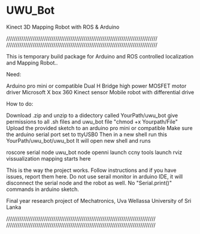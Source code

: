 UWU_Bot
=======

Kinect 3D Mapping Robot with ROS & Arduino

////////////////////////////////////////////////////////////////////////////////
////////////////////////////////////////////////////////////////////////////////

This is temporary build package for Arduino and ROS controlled localization and Mapping Robot..

Need:

  Arduino pro mini or compatible
  Dual H Bridge high power MOSFET motor driver
  Microsoft X box 360 Kinect sensor
  Mobile robot with differential drive
  

How to do:

Download .zip and unzip to a didectory called YourPath/uwu_bot
give permissions to all .sh files and uwu_bot file "chmod +x Yourpath/File"
Upload the provided sketch to an arduino pro mini or compatible
Make sure the arduino serial port set to ttyUSB0
Then in a new shell run this YourPath/uwu_bot/uwu_bot
It will open new shell and runs

  roscore
  serial node
  uwu_bot node
  openni launch
  ccny tools launch
  rviz vissualization
  mapping starts here
  

This is the way the project works. Follow instructions and if you have issues, report them here.
Do not use serail monitor in arduino IDE, it will disconnect the serial node and the robot as well.
No "Serial.print()" commands in arduino sketch.


Final year research project of Mechatronics, Uva Wellassa University of Sri Lanka

///////////////////////////////////////////////////////////////////////////////
///////////////////////////////////////////////////////////////////////////////
